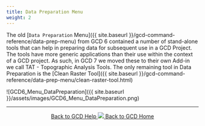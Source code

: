 ```yaml
---
title: Data Preparation Menu
weight: 2
---
```


The old [`Data Preparation` Menu]({{ site.baseurl }}/gcd-command-reference/data-prep-menu) from GCD 6 contained a number of stand-alone tools that can help in preparing data for subsequent use in a GCD Project. The tools have more generic applications than their use within the context of a GCD project. As such, in GCD 7 we moved these to their own Add-in we call TAT - Topographic Analysis Tools. The only remaining tool in Data Preparation is the [Clean Raster Tool]({{ site.baseurl }}/gcd-command-reference/data-prep-menu/clean-raster-tool.html) 

![GCD6_Menu_DataPreparation]({{ site.baseurl }}/assets/images/GCD6_Menu_DataPreparation.png)

------
<div align="center">
	<a class="hollow button" href="{{ site.baseurl }}/Help"><i class="fa fa-chevron-circle-left"></i>  Back to GCD Help </a>  
	<a class="hollow button" href="{{ site.baseurl }}/"><img src="{{ site.baseurl}}/assets/images/icons/GCDAddIn.png">  Back to GCD Home </a>  
</div>
